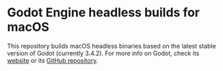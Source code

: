 # Godot Engine headless builds for macOS

This repository builds macOS headless binaries based on the latest stable version of Godot (currently 3.4.2).
For more info on Godot, check its [website](https://godotengine.org) or its [GitHub repository](https://github.com/godotengine/godot).
